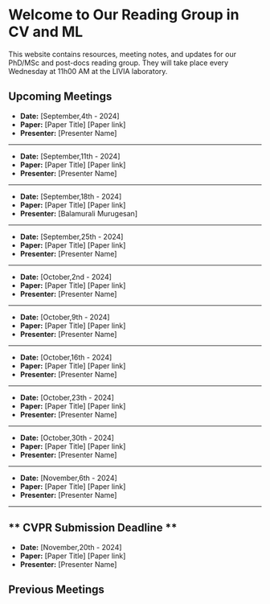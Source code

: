 # Welcome to Our Reading Group in CV and ML

This website contains resources, meeting notes, and updates for our PhD/MSc and post-docs reading group. They will take place every Wednesday at 11h00 AM at the LIVIA laboratory.

## Upcoming Meetings

- **Date:** [September,4th - 2024]
- **Paper:** [Paper Title] [Paper link]
- **Presenter:** [Presenter Name]
----------------------------------
- **Date:** [September,11th - 2024]
- **Paper:** [Paper Title] [Paper link]
- **Presenter:** [Presenter Name]
----------------------------------
- **Date:** [September,18th - 2024]
- **Paper:** [Paper Title] [Paper link]
- **Presenter:** [Balamurali Murugesan]
----------------------------------
- **Date:** [September,25th - 2024]
- **Paper:** [Paper Title] [Paper link]
- **Presenter:** [Presenter Name]
----------------------------------
- **Date:** [October,2nd - 2024]
- **Paper:** [Paper Title] [Paper link]
- **Presenter:** [Presenter Name]
----------------------------------
- **Date:** [October,9th - 2024]
- **Paper:** [Paper Title] [Paper link]
- **Presenter:** [Presenter Name]
----------------------------------
- **Date:** [October,16th - 2024]
- **Paper:** [Paper Title] [Paper link]
- **Presenter:** [Presenter Name]
----------------------------------
- **Date:** [October,23th - 2024]
- **Paper:** [Paper Title] [Paper link]
- **Presenter:** [Presenter Name]
----------------------------------
- **Date:** [October,30th - 2024]
- **Paper:** [Paper Title] [Paper link]
- **Presenter:** [Presenter Name]
 ---------------------------------- 
- **Date:** [November,6th - 2024]
- **Paper:** [Paper Title] [Paper link]
- **Presenter:** [Presenter Name]
----------------------------------
** CVPR Submission Deadline **
----------------------------------
- **Date:** [November,20th - 2024]
- **Paper:** [Paper Title] [Paper link]
- **Presenter:** [Presenter Name]

## Previous Meetings

